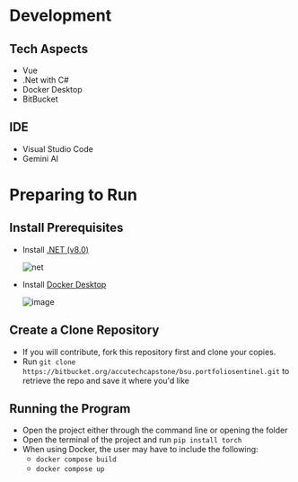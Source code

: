 # Development

## Tech Aspects
- Vue
- .Net with C#
- Docker Desktop
- BitBucket

## IDE
- Visual Studio Code
- Gemini AI

# Preparing to Run

## Install Prerequisites
- Install [.NET (v8.0)](https://dotnet.microsoft.com/en-us/download)
  
  ![net](https://github.com/user-attachments/assets/aca0acd0-f5f8-4872-bd8f-bec6b8dc5461)

  
- Install [Docker Desktop](https://www.docker.com/products/docker-desktop)
  
  ![image](https://github.com/user-attachments/assets/fa05e045-3bdf-430d-a629-f8d0f1d6fc1c)
  

## Create a Clone Repository
- If you will contribute, fork this repository first and clone your copies.
- Run `git clone https://bitbucket.org/accutechcapstone/bsu.portfoliosentinel.git` to retrieve the repo and save it where you'd like

## Running the Program
- Open the project either through the command line or opening the folder 
- Open the terminal of the project and run `pip install torch`
- When using Docker, the user may have to include the following:
  - `docker compose build`
  - `docker compose up`
